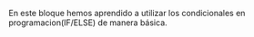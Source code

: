 En este bloque hemos aprendido a utilizar los condicionales en programacion(IF/ELSE) de manera básica.
